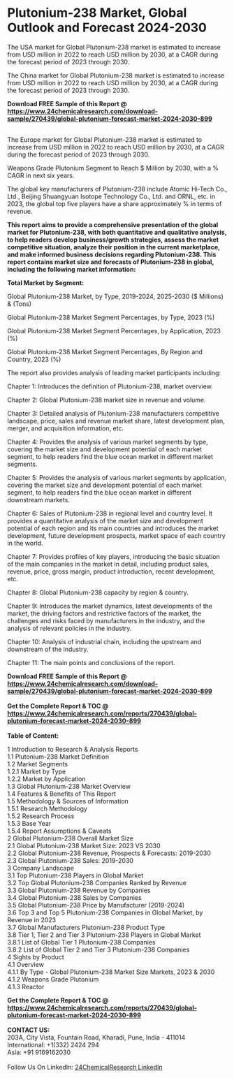 <h1>Plutonium-238 Market, Global Outlook and Forecast 2024-2030</h1><p>The USA market for Global Plutonium-238 market is estimated to increase from USD million in 2022 to reach USD million by 2030, at a CAGR during the forecast period of 2023 through 2030.</p><p>
</p><p>The China market for Global Plutonium-238 market is estimated to increase from USD million in 2022 to reach USD million by 2030, at a CAGR during the forecast period of 2023 through 2030.</p><div><b>Download FREE Sample of this Report @ 
            <a href="https://www.24chemicalresearch.com/download-sample/270439/global-plutonium-forecast-market-2024-2030-899">
            https://www.24chemicalresearch.com/download-sample/270439/global-plutonium-forecast-market-2024-2030-899</a></b></div><br><p>
</p><p>The Europe market for Global Plutonium-238 market is estimated to increase from USD million in 2022 to reach USD million by 2030, at a CAGR during the forecast period of 2023 through 2030.</p><p>
Weapons Grade Plutonium Segment to Reach $ Million by 2030, with a % CAGR in next six years.</p><p>
The global key manufacturers of Plutonium-238 include Atomic Hi-Tech Co., Ltd., Beijing Shuangyuan Isotope Technology Co., Ltd. and ORNL, etc. in 2023, the global top five players have a share approximately % in terms of revenue.</p><p>
<strong>This report aims to provide a comprehensive presentation of the global market for Plutonium-238, with both quantitative and qualitative analysis, to help readers develop business/growth strategies, assess the market competitive situation, analyze their position in the current marketplace, and make informed business decisions regarding Plutonium-238. This report contains market size and forecasts of Plutonium-238 in global, including the following market information:</strong></p><p>
</p><p>
<strong>Total Market by Segment:</strong></p><p>
Global Plutonium-238 Market, by Type, 2019-2024, 2025-2030 ($ Millions) &amp; (Tons)</p><p>
Global Plutonium-238 Market Segment Percentages, by Type, 2023 (%)</p><p>
</p><p>
Global Plutonium-238 Market Segment Percentages, by Application, 2023 (%)</p><p>
</p><p>
Global Plutonium-238 Market Segment Percentages, By Region and Country, 2023 (%)</p><p>
</p><p>
The report also provides analysis of leading market participants including:</p><p>
</p><p>
</p><p>
Chapter 1: Introduces the definition of Plutonium-238, market overview.</p><p>
Chapter 2: Global Plutonium-238 market size in revenue and volume.</p><p>
Chapter 3: Detailed analysis of Plutonium-238 manufacturers competitive landscape, price, sales and revenue market share, latest development plan, merger, and acquisition information, etc.</p><p>
Chapter 4: Provides the analysis of various market segments by type, covering the market size and development potential of each market segment, to help readers find the blue ocean market in different market segments.</p><p>
Chapter 5: Provides the analysis of various market segments by application, covering the market size and development potential of each market segment, to help readers find the blue ocean market in different downstream markets.</p><p>
Chapter 6: Sales of Plutonium-238 in regional level and country level. It provides a quantitative analysis of the market size and development potential of each region and its main countries and introduces the market development, future development prospects, market space of each country in the world.</p><p>
Chapter 7: Provides profiles of key players, introducing the basic situation of the main companies in the market in detail, including product sales, revenue, price, gross margin, product introduction, recent development, etc.</p><p>
Chapter 8: Global Plutonium-238 capacity by region &amp; country.</p><p>
Chapter 9: Introduces the market dynamics, latest developments of the market, the driving factors and restrictive factors of the market, the challenges and risks faced by manufacturers in the industry, and the analysis of relevant policies in the industry.</p><p>
Chapter 10: Analysis of industrial chain, including the upstream and downstream of the industry.</p><p>
Chapter 11: The main points and conclusions of the report.</p><div><b>Download FREE Sample of this Report @ 
            <a href="https://www.24chemicalresearch.com/download-sample/270439/global-plutonium-forecast-market-2024-2030-899">
            https://www.24chemicalresearch.com/download-sample/270439/global-plutonium-forecast-market-2024-2030-899</a></b></div><br><div><b>Get the Complete Report & TOC @ 
            <a href="https://www.24chemicalresearch.com/reports/270439/global-plutonium-forecast-market-2024-2030-899">
            https://www.24chemicalresearch.com/reports/270439/global-plutonium-forecast-market-2024-2030-899</a></b></div><br>
            <b>Table of Content:</b><p>1 Introduction to Research & Analysis Reports<br />
    1.1 Plutonium-238 Market Definition<br />
    1.2 Market Segments<br />
        1.2.1 Market by Type<br />
        1.2.2 Market by Application<br />
    1.3 Global Plutonium-238 Market Overview<br />
    1.4 Features & Benefits of This Report<br />
    1.5 Methodology & Sources of Information<br />
        1.5.1 Research Methodology<br />
        1.5.2 Research Process<br />
        1.5.3 Base Year<br />
        1.5.4 Report Assumptions & Caveats<br />
2 Global Plutonium-238 Overall Market Size<br />
    2.1 Global Plutonium-238 Market Size: 2023 VS 2030<br />
    2.2 Global Plutonium-238 Revenue, Prospects & Forecasts: 2019-2030<br />
    2.3 Global Plutonium-238 Sales: 2019-2030<br />
3 Company Landscape<br />
    3.1 Top Plutonium-238 Players in Global Market<br />
    3.2 Top Global Plutonium-238 Companies Ranked by Revenue<br />
    3.3 Global Plutonium-238 Revenue by Companies<br />
    3.4 Global Plutonium-238 Sales by Companies<br />
    3.5 Global Plutonium-238 Price by Manufacturer (2019-2024)<br />
    3.6 Top 3 and Top 5 Plutonium-238 Companies in Global Market, by Revenue in 2023<br />
    3.7 Global Manufacturers Plutonium-238 Product Type<br />
    3.8 Tier 1, Tier 2 and Tier 3 Plutonium-238 Players in Global Market<br />
        3.8.1 List of Global Tier 1 Plutonium-238 Companies<br />
        3.8.2 List of Global Tier 2 and Tier 3 Plutonium-238 Companies<br />
4 Sights by Product<br />
    4.1 Overview<br />
        4.1.1 By Type - Global Plutonium-238 Market Size Markets, 2023 & 2030<br />
        4.1.2 Weapons Grade Plutonium<br />
        4.1.3 Reactor </p><div><b>Get the Complete Report & TOC @ 
            <a href="https://www.24chemicalresearch.com/reports/270439/global-plutonium-forecast-market-2024-2030-899">
            https://www.24chemicalresearch.com/reports/270439/global-plutonium-forecast-market-2024-2030-899</a></b></div><br><b>CONTACT US:</b><br>
            203A, City Vista, Fountain Road, Kharadi, Pune, India - 411014<br>
            International: +1(332) 2424 294<br>
            Asia: +91 9169162030 <br><br>
            Follow Us On LinkedIn: <a href="https://www.linkedin.com/company/24chemicalresearch/">24ChemicalResearch LinkedIn</a>